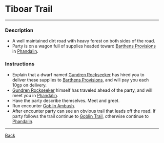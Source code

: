# Tiboar Trail
---

### Description
- A well maintained dirt road with heavy forest on both sides of the road.
- Party is on a wagon full of supplies headed toward [Barthens Provisions](./phandalin.md#barthens-provisions) in [Phandalin](./phandalin.md).

### Instructions
- Explain that a dwarf named [Gundren Rockseeker](../npcs/gundren-rockseeker.md) has hired you to deliver these supplies to [Barthens Provisions](./phandalin.md#barthens-provisions), and will pay you each 10gp on delivery.
- [Gundren Rockseeker](../npcs/gundren-rockseeker.md) himself has traveled ahead of the party, and will meet you in [Phandalin](../locations/phandalin.md).
- Have the party describe themselves. Meet and greet.
- Run encounter [Goblin Ambush](../encounters/goblin-ambush.md).
- After encounter party can see an obvious trail that leads off the road. If party follows the trail continue to [Goblin Trail](./goblin-trail.md), otherwise continue to [Phandalin](./phandalin.md).

---
[Back](./locations.md)